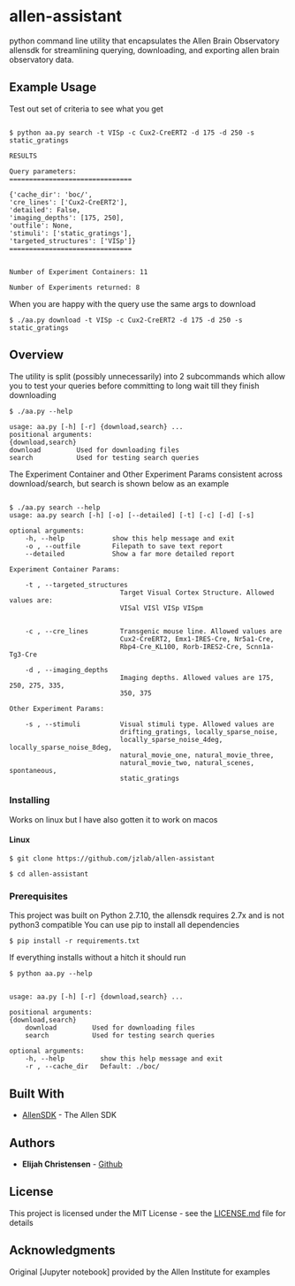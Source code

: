 # allen-assistant

python command line utility that encapsulates the Allen Brain Observatory allensdk for streamlining querying, downloading, and exporting allen brain observatory data.

## Example Usage

Test out set of criteria to see what you get

```

$ python aa.py search -t VISp -c Cux2-CreERT2 -d 175 -d 250 -s static_gratings

RESULTS

Query parameters:
===============================

{'cache_dir': 'boc/',
'cre_lines': ['Cux2-CreERT2'],
'detailed': False,
'imaging_depths': [175, 250],
'outfile': None,
'stimuli': ['static_gratings'],
'targeted_structures': ['VISp']}
===============================


Number of Experiment Containers: 11

Number of Experiments returned: 8

```

When you are happy with the query use the same args to download

```
$ ./aa.py download -t VISp -c Cux2-CreERT2 -d 175 -d 250 -s static_gratings

```

## Overview
The utility is split (possibly unnecessarily) into 2 subcommands which allow you to test your queries
before committing to long wait till they finish downloading

```
$ ./aa.py --help

usage: aa.py [-h] [-r] {download,search} ...
positional arguments:
{download,search}
download         Used for downloading files
search           Used for testing search queries

```

The Experiment Container and Other Experiment Params consistent across download/search, but search is shown below as an example

```

$ ./aa.py search --help
usage: aa.py search [-h] [-o] [--detailed] [-t] [-c] [-d] [-s]

optional arguments:
    -h, --help            show this help message and exit
    -o , --outfile        Filepath to save text report
    --detailed            Show a far more detailed report

Experiment Container Params:

    -t , --targeted_structures
                            Target Visual Cortex Structure. Allowed values are:
                            VISal VISl VISp VISpm


    -c , --cre_lines        Transgenic mouse line. Allowed values are
                            Cux2-CreERT2, Emx1-IRES-Cre, Nr5a1-Cre,
                            Rbp4-Cre_KL100, Rorb-IRES2-Cre, Scnn1a-Tg3-Cre

    -d , --imaging_depths
                            Imaging depths. Allowed values are 175, 250, 275, 335,
                            350, 375

Other Experiment Params:

    -s , --stimuli          Visual stimuli type. Allowed values are
                            drifting_gratings, locally_sparse_noise,
                            locally_sparse_noise_4deg, locally_sparse_noise_8deg,
                            natural_movie_one, natural_movie_three,
                            natural_movie_two, natural_scenes, spontaneous,
                            static_gratings

```

### Installing

Works on linux but I have also gotten it to work on macos

#### Linux


```
$ git clone https://github.com/jzlab/allen-assistant

$ cd allen-assistant

```

### Prerequisites

This project was built on Python 2.7.10, the allensdk requires 2.7x and is not python3 compatible
You can use pip to install all dependencies

```
$ pip install -r requirements.txt

```

If everything installs without a hitch it should run

```
$ python aa.py --help


usage: aa.py [-h] [-r] {download,search} ...

positional arguments:
{download,search}
    download         Used for downloading files
    search           Used for testing search queries

optional arguments:
    -h, --help         show this help message and exit
    -r , --cache_dir   Default: ./boc/
```

## Built With

* [AllenSDK](http://alleninstitute.github.io/AllenSDK/) - The Allen SDK

## Authors

* **Elijah Christensen** - [Github](https://github.com/elijahc)

## License

This project is licensed under the MIT License - see the [LICENSE.md](LICENSE.md) file for details

## Acknowledgments

Original [Jupyter notebook] provided by the Allen Institute for examples
